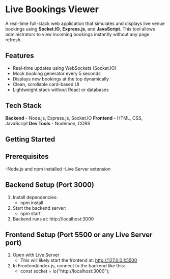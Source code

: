 # Live Bookings Viewer

A real-time full-stack web application that simulates and displays live venue bookings using **Socket.IO**, **Express.js**, and **JavaScript**. This tool allows administrators to view incoming bookings instantly without any page refresh.
## Features

- Real-time updates using WebSockets (Socket.IO)
- Mock booking generator every 5 seconds
- Displays new bookings at the top dynamically
- Clean, scrollable card-based UI
- Lightweight stack without React or databases

## Tech Stack

**Backend**  - Node.js, Express.js, Socket.IO 
**Frontend**  - HTML, CSS, JavaScript 
**Dev Tools** - Nodemon, CORS     

## Getting Started

## Prerequisites
-Node.js and npm installed
-Live Server extension

## Backend Setup (Port 3000)
1) Install dependencies:
   - npm install
2) Start the backend server:
   - npm start
3) Backend runs at: http://localhost:3000
## Frontend Setup (Port 5500 or any Live Server port)
1) Open with Live Server
   - This will likely start the frontend at: http://127.0.0.1:5500
2) In Frontend/index.js, connect to the backend like this:
   - const socket = io("http://localhost:3000");
     
